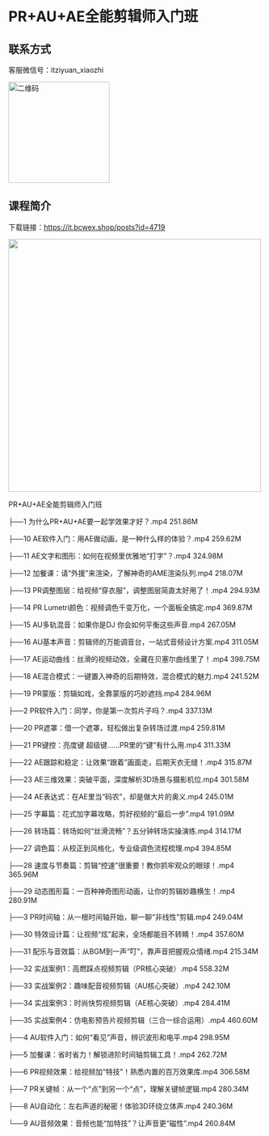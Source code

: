 # PR+AU+AE全能剪辑师入门班

## 联系方式

客服微信号：itziyuan_xiaozhi

<img src="https://ziyuanyun.oss-cn-guangzhou.aliyuncs.com/common/20240614073449/666b82192834a.jpg" width="200" height="200" alt="二维码">

## 课程简介

下载链接：https://it.bcwex.shop/posts?id=4719

<img src="https://ziyuanyun.oss-cn-guangzhou.aliyuncs.com/yun/20241129110540/67492f8454f64.jpg" width="500" alt="">

  

 PR+AU+AE全能剪辑师入门班

 ├──1 为什么PR+AU+AE要一起学效果才好？.mp4 251.86M

 ├──10 AE软件入门：用AE做动画，是一种什么样的体验？.mp4 259.62M

 ├──11 AE文字和图形：如何在视频里优雅地“打字”？.mp4 324.98M

 ├──12 加餐课：请“外援”来渲染，了解神奇的AME渲染队列.mp4 218.07M

 ├──13 PR调整图层：给视频“穿衣服”，调整图层简直太好用了！.mp4 294.93M

 ├──14 PR Lumetri颜色：视频调色千变万化，一个面板全搞定.mp4 369.87M

 ├──15 AU多轨混音：如果你是DJ 你会如何平衡这些声音.mp4 267.05M

 ├──16 AU基本声音：剪辑师的万能调音台，一站式音频设计方案.mp4 311.05M

 ├──17 AE运动曲线：丝滑的视频动效，全藏在贝塞尔曲线里了！.mp4 398.75M

 ├──18 AE混合模式：一键置入神奇的后期特效，混合模式的魅力.mp4 241.52M

 ├──19 PR蒙版：剪辑如戏，全靠蒙版的巧妙遮挡.mp4 284.96M

 ├──2 PR软件入门：同学，你是第一次剪片子吗？.mp4 337.13M

 ├──20 PR遮罩：借一个遮罩，轻松做出复杂转场过渡.mp4 259.81M

 ├──21 PR键控：亮度键 超级键&#8230;&#8230;PR里的“键”有什么用.mp4 311.33M

 ├──22 AE跟踪和稳定：让效果“跟着”画面走，后期天衣无缝！.mp4 315.87M

 ├──23 AE三维效果：突破平面，深度解析3D场景与摄影机位.mp4 301.58M

 ├──24 AE表达式：在AE里当“码农”，却是做大片的奥义.mp4 245.01M

 ├──25 字幕篇：花式加字幕攻略，剪好视频的“最后一步”.mp4 191.09M

 ├──26 转场篇：转场如何“丝滑流畅”？五分钟转场实操演练.mp4 314.17M

 ├──27 调色篇：从校正到风格化，专业级调色流程梳理.mp4 394.85M

 ├──28 速度与节奏篇：剪辑“控速”很重要！教你抓牢观众的眼球！.mp4 365.96M

 ├──29 动态图形篇：一百种神奇图形动画，让你的剪辑妙趣横生！.mp4 280.91M

 ├──3 PR时间轴：从一根时间轴开始，聊一聊“非线性”剪辑.mp4 249.04M

 ├──30 特效设计篇：让视频“炫”起来，全场都能目不转睛！.mp4 357.60M

 ├──31 配乐与音效篇：从BGM到一声“叮”，靠声音把握观众情绪.mp4 215.34M

 ├──32 实战案例1：高燃踩点视频剪辑（PR核心突破）.mp4 558.32M

 ├──33 实战案例2：趣味配音视频剪辑（AU核心突破）.mp4 242.10M

 ├──34 实战案例3：时尚快剪视频剪辑（AE核心突破）.mp4 284.41M

 ├──35 实战案例4：仿电影预告片视频剪辑（三合一综合运用）.mp4 460.60M

 ├──4 AU软件入门：如何“看见”声音，辨识波形和电平.mp4 298.95M

 ├──5 加餐课：省时省力！解锁进阶时间轴剪辑工具！.mp4 262.72M

 ├──6 PR视频效果：给视频加“特技”！熟悉内置的百万效果库.mp4 306.58M

 ├──7 PR关键帧：从一个“点”到另一个“点”，理解关键帧逻辑.mp4 280.34M

 ├──8 AU自动化：左右声道的秘密！体验3D环绕立体声.mp4 240.36M

 └──9 AU音频效果：音频也能“加特技”？让声音更“磁性”.mp4 260.84M

  